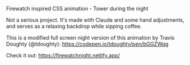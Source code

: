 Firewatch inspired CSS animation - Tower during the night

Not a serious project. It's made with Claude and some hand adjustments, and serves as a relaxing backdrop while sipping coffee.

This is a modified full screen night version of this animation by Travis Doughty (@tdoughty): 
https://codepen.io/tdoughty/pen/bGGZWqg

Check it out:
https://firewatchnight.netlify.app/
